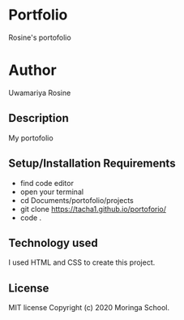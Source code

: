 # Portfolio
Rosine's portofolio

# Author
Uwamariya Rosine

## Description
My portofolio

## Setup/Installation Requirements
* find code editor
* open your terminal
* cd Documents/portofolio/projects
* git clone https://tacha1.github.io/portoforio/
* code .

## Technology used
I used HTML and CSS to create this project.

## License
MIT license
Copyright (c) 2020 Moringa School.